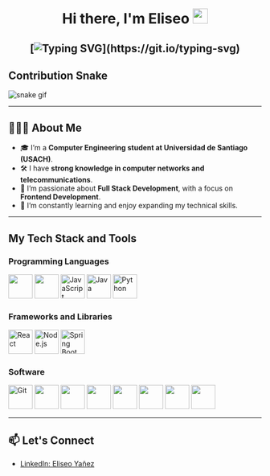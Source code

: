 <h1 align="center">
Hi there, I'm Eliseo <img src="https://raw.githubusercontent.com/iampavangandhi/iampavangandhi/master/gifs/Hi.gif" width="30px">
</h1>

<h2 align="center">
    
[![Typing SVG](https://readme-typing-svg.herokuapp.com?duration=3000&center=true&width=450&lines=Welcome+to+my+Github+Page!;I'm+Eliseo+Yañez.;I'm+a+Computer+Engineering+Student+at+USACH.;I+love+Full+Stack+Development!)](https://git.io/typing-svg)
</h2>

## Contribution Snake 
![snake gif](https://github.com/DevYanezeo/DevYanezeo/blob/output/github-contribution-grid-snake.svg)

---

## 👨🏻‍💻 About Me

- 🎓 I’m a **Computer Engineering student at Universidad de Santiago (USACH)**.
- 🛠️ I have **strong knowledge in computer networks and telecommunications**.
- 🌟 I’m passionate about **Full Stack Development**, with a focus on **Frontend Development**.
- 🚀 I’m constantly learning and enjoy expanding my technical skills.

---



## My Tech Stack and Tools

### Programming Languages

<p>
  <img width='48px' src='https://raw.githubusercontent.com/rahulbanerjee26/githubAboutMeGenerator/main/icons/html.svg'> 
  <img width='48px' src='https://raw.githubusercontent.com/rahulbanerjee26/githubAboutMeGenerator/main/icons/css.svg'>
  <img width='48px' src='https://user-images.githubusercontent.com/76852813/172720095-d75caaaa-c8b8-497e-a1bf-54720da5f9ed.svg' alt="JavaScript">
  <img width='48px' src='https://user-images.githubusercontent.com/76852813/172716937-4574740e-2d2e-4326-af3b-4a42bad058c1.svg' alt="Java">
  <img width='48px' src='https://user-images.githubusercontent.com/76852813/172720089-5ce0ea22-01c9-4444-8e70-a81501452b13.svg' alt="Python">
</p>

### Frameworks and Libraries

<p>
  <img width="48px" src="https://user-images.githubusercontent.com/76852813/172721192-a712983a-47d4-41a5-a1ed-abf4113cff93.png" alt="React">
  <img width="48px" src="https://user-images.githubusercontent.com/76852813/172721798-883b2b27-ef7b-42d4-a492-6c6cb6cb4ffe.svg" alt="Node.js">
  <img width="48px" src="https://user-images.githubusercontent.com/76852813/172723432-50ba3455-48c4-4afd-8326-1ddf54c39833.png" alt="Spring Boot">
</p>

### Software

<p>
  <img width="48px" src="https://user-images.githubusercontent.com/76852813/172722126-2495793f-c4f3-43cc-bfb2-14e1d6f4d3a2.svg" alt="Git">
  <img width="48px" src="https://user-images.githubusercontent.com/76852813/172732353-d8b662eb-8f1c-453a-82f4-00132b440aaa.svg">
  <img width="48px" src="https://user-images.githubusercontent.com/76852813/172722224-2df3bb34-d501-4daf-aa6d-af8c18335202.svg">
  <img width="48px" src="https://user-images.githubusercontent.com/76852813/172722267-f6f30163-ec39-4d98-a106-7c91394f4c44.svg">
  <img width="48px" src="https://user-images.githubusercontent.com/76852813/172722695-28a7df43-15fc-4816-b879-630bd4007526.svg">
  <img width="48px" src="https://user-images.githubusercontent.com/76852813/172722742-4c84455a-830a-4f69-8dcd-ac9437e52251.svg">
  <img width="48px" src="https://user-images.githubusercontent.com/76852813/172722286-8f3ffc2b-593a-4670-9e9f-c77154f6763c.svg">
  <img width="48px" src="https://user-images.githubusercontent.com/76852813/172722833-c1dafe34-7340-4220-a115-81dce56b1746.svg">
</p>

---

## 📫 Let's Connect
- [LinkedIn: Eliseo Yañez](https://www.linkedin.com/in/eliseoyanez/)

